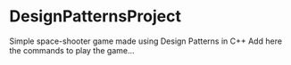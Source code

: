 # DesignPatternsProject
Simple space-shooter game made using Design Patterns in C++
Add here the commands to play the game...
